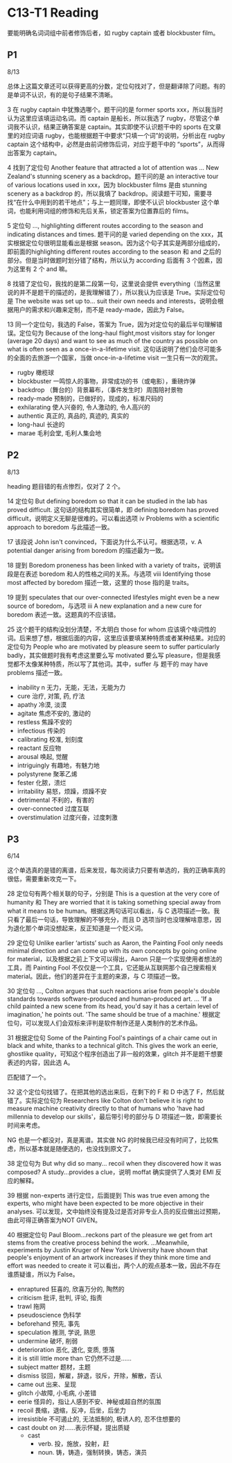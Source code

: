 # C13-T1 Reading

要能明确名词词组中前者修饰后者，如 rugby captain 或者 blockbuster film。

## P1

8/13

总体上这篇文章还可以获得更高的分数，定位句找对了，但是翻译除了问题。有的是单词不认识，有的是句子结果不清晰。

3 在 rugby captain 中犹豫选哪个。题干问的是 former sports xxx，所以我当时认为这里应该填运动名词。而 captain 是船长，所以我选了 rugby，尽管这个单词我不认识，结果正确答案是 captain。其实即使不认识题干中的 sports 在文章里的对应词语 rugby，也能根据题干中要求“只填一个词”的说明，分析出在 rugby captain 这个结构中，必然是由前词修饰后词，对应于题干中的 “sports”，从而得出答案为 captain。

4 找到了定位句 Another feature that attracted a lot of attention was ... New Zealand's stunning scenery as a backdrop。题干问的是 an interactive tour of various locations used in xxx，因为 blockbuster films 是由 stunning scenery as a backdrop 的，所以我填了 backdrop。阅读题干可知，需要寻找“在什么中用到的若干地点”；与上一题同理，即使不认识 blockbuster 这个单词，也能利用词组的修饰和先后关系，锁定答案为位置靠后的 films。

5 定位句 ..., highlighting different routes according to the season and indicating distances and times. 题干问的是 varied depending on the xxx，其实根据定位句很明显能看出是根据 season。因为这个句子其实是两部分组成的，即前面的highlighting different routes according to the season 和 and 之后的部分。但是当时做题时划分错了结构，所以认为 according 后面有 3 个因素，因为这里有 2 个 and 嘛。

8 找错了定位句，我找的是第二段第一句，这里说会提供 everything（当然这里说的并不是题干的描述的，是我理解错了），所以我认为应该是 True。实际定位句是 The website was set up to... suit their own needs and interests，说明会根据用户的需求和兴趣来定制，而不是 ready-made，因此为 False。

13 同一个定位句，我选的 False，答案为 True，因为对定位句的最后半句理解错误。定位句为 Because of the long-haul flight,most visitors stay for longer (average 20 days) and want to see as much of the country as possible on what is often seen as a once-in-a-lifetime visit. 这句话说明了他们会尽可能多的全面的去旅游一个国家，当做 once-in-a-lifetime visit 一生只有一次的观赏。

- rugby 橄榄球
- blockbuster 一鸣惊人的事物，非常成功的书（或电影），重磅炸弹
- backdrop （舞台的）背景幕布，（事件发生时）周围陪衬景物
- ready-made 预制的，已做好的，现成的，标准尺码的
- exhilarating 使人兴奋的, 令人激动的, 令人高兴的
- authentic 真正的, 真品的, 真迹的, 真实的
- long-haul 长途的
- marae 毛利会堂, 毛利人集会地

## P2

8/13

heading 题目错的有点惨烈，仅对了 2 个。

14 定位句 But defining boredom so that it can be studied in the lab has proved difficult. 这句话的结构其实很简单，即 defining boredom has proved difficult，说明定义无聊是很难的。可以看出选项 iv Problems with a scientific approach to boredom 与此描述一致。

17 该段说 John isn't convinced，下面说为什么不认可。根据选项，v. A potential danger arising from boredom 的描述最为一致。

18 提到 Boredom proneness has been linked with a variety of traits，说明该段是在表述 boredom 和人的性格之间的关系。与选项 viii Identifying those most affected by boredom 描述一致，这里的 those 指的是 traits。

19 提到 speculates that our over-connected lifestyles might even be a new source of boredom，与选项 iii A new explanation and a new cure for boredom 表述一致。这题真的不应该错。

25 这个题干的结构没划分清楚，不太明白 those for whom 应该填个啥词性的词。后来想了想，根据后面的内容，这里应该要填某种特质或者某种结果。对应的定位句为 People who are motivated by pleasure seem to suffer particularly badly，其实做题时我有考虑这里要么写 motivated 要么写 pleasure，但是我感觉都不太像某种特质，所以写了其他词。其中，suffer 与 题干的 may have problems 描述一致。

- inability n 无力，无能，无法，无能为力
- cure 治疗, 对策, 药, 疗法
- apathy 冷漠, 淡漠
- agitate 焦虑不安的, 激动的
- restless 焦躁不安的
- infectious 传染的
- calibrating 校准, 划刻度
- reactant 反应物
- arousal 唤起, 觉醒
- intriguingly 有趣地，有魅力地
- polystyrene 聚苯乙烯
- fester 化脓，溃烂
- irritability 易怒，烦躁，烦躁不安
- detrimental 不利的，有害的
- over-connected 过度互联
- overstimulation 过度兴奋，过度刺激

## P3

6/14

这个单选真的是错的离谱，后来发现，每次阅读力只要有单选的，我的正确率真的很低，需要重新攻克一下。

28 定位句有两个相关联的句子，分别是 This is a question at the very core of humanity 和 They are worried that it is taking something special away from what it means to be human。根据这两句话可以看出，与 C 选项描述一致。我只看了最后一句话，导致理解的不够充分，而且 D 选项当时也没理解啥意思，因为退化那个单词没想起来，反正知道是一个贬义词。

29 定位句 Unlike earlier ‘artists’ such as Aaron, the Painting Fool only needs minimal direction and can come up with its own concepts by going online for material，以及根据之前上下文可以得出，Aaron 只是一个实现使用者想法的工具，而 Painting Fool 不仅仅是一个工具，它还能从互联网那个自己搜索相关 material。因此，他们的差异在于主题的来源，与 C 项描述一致。

30 定位句 ..., Colton argues that such reactions arise from people's double standards towards software-produced and human-produced art. ... 'If a child painted a new scene from its head, you'd say it has a certain level of imagination,' he points out. 'The same should be true of a machine.' 根据定位句，可以发现人们会双标来评判是软件制作还是人类制作的艺术作品。

31 根据定位句 Some of the Painting Fool's paintings of a chair came out in black and white, thanks to a technical glitch. This gives the work an eerie, ghostlike quality，可知这个程序创造出了非一般的效果，glitch 并不是题干想要表述的内容，因此选 A。

匹配错了一个。

32 这个定位句找错了。在把其他的选出来后，在剩下的 F 和 D 中选了 F，然后就错了。实际定位句为 Researchers like Colton don't believe it is right to measure machine creativity directly to that of humans who 'have had millennia to develop our skills'，最后带引号的部分与 D 项描述一致，即需要长时间来考虑。

NG 也是一个都没对，真是离谱。其实做 NG 的时候我已经没有时间了，比较焦虑，所以基本就是随便选的，也没找到原文了。

38 定位句为 But why did so many... recoil when they discovered how it was composed? A study...provides a clue，说明 moffat 确实提供了人类对 EMI 反应的解释。

39 根据 non-experts 进行定位，后面提到 This was true even among the experts, who might have been expected to be more objective in their analyses. 可以发现，文中始终没有提及过是否对非专业人员的反应做出过预期，由此可得正确答案为NOT GIVEN。

40 根据定位句 Paul Bloom...reckons part of the pleasure we get from art stems from the creative process behind the work. ...Meanwhile, experiments by Justin Kruger of New York University have shown that people's enjoyment of an artwork increases if they think more time and effort was needed to create it 可以看出，两个人的观点基本一致，因此不存在谁质疑谁，所以为 False。

- enraptured 狂喜的, 欣喜万分的, 陶然的
- criticism 批评, 批判, 评论, 指责
- trawl 拖网
- pseudoscience 伪科学
- beforehand 预先, 事先
- speculation 推测, 学说, 熟思
- undermine 破坏, 削弱
- deterioration 恶化, 退化, 变质, 堕落
- it is still little more than 它仍然不过是……
- subject matter 题材，主题
- dismiss 驳回，解雇，辞退，驳斥，开除，解散，否认
- came out 出来、呈现
- glitch 小故障, 小毛病, 小差错
- eerie 怪异的，指让人感到不安、神秘或超自然的氛围
- recoil 畏缩，退缩，反冲，后坐，后坐力
- irresistible 不可遏止的, 无法抵制的, 极诱人的, 忍不住想要的
- cast doubt on 对……表示怀疑，提出质疑
  - cast
    - verb. 投，施放，投射，赶
    - noun. 铸，铸造，强制转换，铸态，演员

